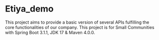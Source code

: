 # Etiya_demo
This project aims to provide a basic version of several APIs fulfilling the core functionalities of our company.
This project is for Small Communities with Spring Boot 3.1.1, JDK 17 & Maven 4.0.0.


